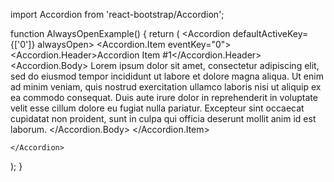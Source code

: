 import Accordion from 'react-bootstrap/Accordion';

function AlwaysOpenExample() {
  return (
    <Accordion defaultActiveKey={['0']} alwaysOpen>
      <Accordion.Item eventKey="0">
        <Accordion.Header>Accordion Item #1</Accordion.Header>
        <Accordion.Body>
          Lorem ipsum dolor sit amet, consectetur adipiscing elit, sed do
          eiusmod tempor incididunt ut labore et dolore magna aliqua. Ut enim ad
          minim veniam, quis nostrud exercitation ullamco laboris nisi ut
          aliquip ex ea commodo consequat. Duis aute irure dolor in
          reprehenderit in voluptate velit esse cillum dolore eu fugiat nulla
          pariatur. Excepteur sint occaecat cupidatat non proident, sunt in
          culpa qui officia deserunt mollit anim id est laborum.
        </Accordion.Body>
      </Accordion.Item>
     
    </Accordion>
  );
}

